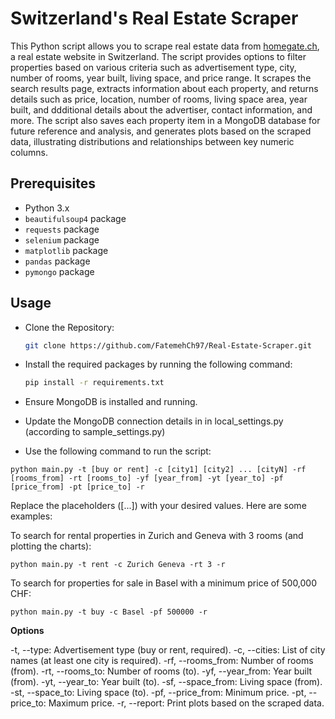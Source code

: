 # Switzerland's Real Estate Scraper

This Python script allows you to scrape real estate data from [homegate.ch](https://www.homegate.ch/), a real estate website in Switzerland. The script provides options to filter properties based on various criteria such as advertisement type, city, number of rooms, year built, living space, and price range. It scrapes the search results page, extracts information about each property, and returns details such as price, location, number of rooms, living space area, year built, and ddditional details about the advertiser, contact information, and more.
The script also saves each property item in a MongoDB database for future reference and analysis, and generates plots based on the scraped data, illustrating distributions and relationships between key numeric columns.

## Prerequisites

- Python 3.x
- `beautifulsoup4` package
- `requests` package
- `selenium` package
- `matplotlib` package
- `pandas` package
- `pymongo` package

## Usage

- Clone the Repository:

    ```bash
    git clone https://github.com/FatemehCh97/Real-Estate-Scraper.git
    ```

- Install the required packages by running the following command:

    ```bash
    pip install -r requirements.txt
    ```

- Ensure MongoDB is installed and running.
- Update the MongoDB connection details in in local_settings.py (according to sample_settings.py)
- Use the following command to run the script:

```
python main.py -t [buy or rent] -c [city1] [city2] ... [cityN] -rf [rooms_from] -rt [rooms_to] -yf [year_from] -yt [year_to] -pf [price_from] -pt [price_to] -r
```

Replace the placeholders ([...]) with your desired values. Here are some examples:

To search for rental properties in Zurich and Geneva with 3 rooms (and plotting the charts):
```
python main.py -t rent -c Zurich Geneva -rt 3 -r
```
To search for properties for sale in Basel with a minimum price of 500,000 CHF:
```
python main.py -t buy -c Basel -pf 500000 -r
```

**Options**

-t, --type: Advertisement type (buy or rent, required).
-c, --cities: List of city names (at least one city is required).
-rf, --rooms_from: Number of rooms (from).
-rt, --rooms_to: Number of rooms (to).
-yf, --year_from: Year built (from).
-yt, --year_to: Year built (to).
-sf, --space_from: Living space (from).
-st, --space_to: Living space (to).
-pf, --price_from: Minimum price.
-pt, --price_to: Maximum price.
-r, --report: Print plots based on the scraped data.
